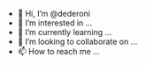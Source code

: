 - 👋 Hi, I’m @dederoni
- 👀 I’m interested in ...
- 🌱 I’m currently learning ...
- 💞️ I’m looking to collaborate on ...
- 📫 How to reach me ...

<!---
dederoni/dederoni is a ✨ special ✨ repository because its `README.md` (this file) appears on your GitHub profile.
You can click the Preview link to take a look at your changes.
--->
